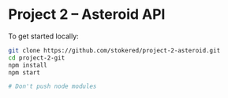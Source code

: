 # Project 2 – Asteroid API 

To get started locally:

```bash
git clone https://github.com/stokered/project-2-asteroid.git
cd project-2-git
npm install
npm start

# Don't push node modules

